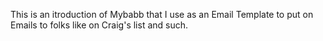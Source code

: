 This is an itroduction of Mybabb that I use as an Email Template to put on Emails to folks like on Craig's list and such.
